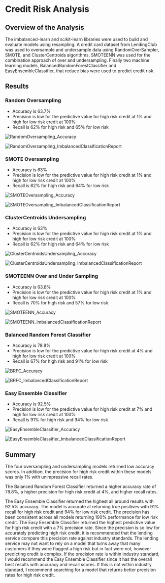 # Credit Risk Analysis

## Overview of the Analysis

The imbalanced-learn and scikit-learn libraries were used to build and evaluate models using resampling.  A credit card dataset from LendingClub was used to oversample and undersample data using RandomOverSampler, SMOTE, and ClusterCentroids algorithms.  SMOTEENN was used for the combination approach of over and undersampling.  Finally two machine learning models, BalancedRandomForestClassifier and EasyEnsembleClassifier, that reduce bias were used to predict credit risk.

## Results


### Random Oversampling

 - Accuracy is 63.7%
 - Precision is low for the predictive value for high risk credit at 1% and high for low risk credit at 100%
 - Recall is 62% for high risk and 65% for low risk
  
![RandomOversampling_Accuracy](https://user-images.githubusercontent.com/90982811/155032528-c4b76bb6-cf82-4082-b592-96ce4a639057.jpg)

![RandomOversampling_ImbalancedClassificationReport](https://user-images.githubusercontent.com/90982811/155032548-0144796c-1741-4b6e-8dd3-3213cf9f6a55.jpg)

### SMOTE Oversampling

 - Accuracy is 63%
 - Precision is low for the predictive value for high risk credit at 1% and high for low risk credit at 100%
 - Recall is 62% for high risk and 64% for low risk 

![SMOTEOversampling_Accuracy](https://user-images.githubusercontent.com/90982811/155032558-6e687d8b-3c8b-47c6-90d8-aa5b13525029.jpg)

![SMOTEOversampling_ImbalancedClassificationReport](https://user-images.githubusercontent.com/90982811/155032563-e3d8f1d3-77eb-46ee-ae51-42b810b13214.jpg)

### ClusterCentroids Undersampling

 - Accuracy is 63%
 - Precision is low for the predictive value for high risk credit at 1% and high for low risk credit at 100%
 - Recall is 62% for high risk and 64% for low risk 

![ClusterCentroidsUndersampling_Accuracy](https://user-images.githubusercontent.com/90982811/155032574-35ebd7e6-a429-4480-843d-14f06ad063b1.jpg)

![ClusterCentroidsUndersampling_ImbalancedClassificationReport](https://user-images.githubusercontent.com/90982811/155032588-1b49719e-93b4-4a88-98fe-3d92b1b68754.jpg)

### SMOTEENN Over and Under Sampling

 - Accuracy is 63.8%
 - Precision is low for the predictive value for high risk credit at 1% and high for low risk credit at 100%
 - Recall is 70% for high risk and 57% for low risk 

![SMOTEENN_Accuracy](https://user-images.githubusercontent.com/90982811/155032611-e086106a-e809-4c55-8fa2-94138045bf8e.jpg)

![SMOTEENN_ImbalancedClassificationReport](https://user-images.githubusercontent.com/90982811/155032669-18c1de97-4fae-4054-90ad-d08960c3988c.jpg)

### Balanced Random Forest Classifier

 - Accuracy is 78.8%
 - Precision is low for the predictive value for high risk credit at 4% and high for low risk credit at 100%
 - Recall is 67% for high risk and 91% for low risk 

![BRFC_Accuracy](https://user-images.githubusercontent.com/90982811/155032684-08662db2-d915-4c15-a740-525e72518a5d.jpg)

![BRFC_ImbalancedClassificationReport](https://user-images.githubusercontent.com/90982811/155032693-de5f0fd9-5d10-4846-8931-00b2c117de38.jpg)

### Easy Ensemble Classifier

 - Accuracy is 92.5%
 - Precision is low for the predictive value for high risk credit at 7% and high for low risk credit at 100%
 - Recall is 91% for high risk and 94% for low risk 
 
![EasyEnsembleClassifier_Accuracy](https://user-images.githubusercontent.com/90982811/155032735-d62e9e92-f5ac-4508-bef1-4e5593c7a946.jpg)

![EasyEnsembleClassifier_ImbalancedClassificationReport](https://user-images.githubusercontent.com/90982811/155032766-95ae1232-ca0a-4bf6-9ddc-fef373e25074.jpg)

## Summary

The four oversampling and undersampling models returned low accuracy scores.  In addition, the precision for high risk credit within these models was only 1% with unimpressive recall rates.

The Balanced Random Forest Classifier returned a higher accuracy rate of 78.8%, a higher precision for high risk credit at 4%, and higher recall rates.

The Easy Ensemble Classifier returned the highest all around results with 92.5% accuracy.  The model is accurate at returning true positives with 91% recall for high risk credit and 94% for low risk credit.  The precision has been consistent across all models returning 100% performance for low risk credit.  The Easy Ensemble Classifier returned the highest predictive value for high risk credit with a 7% precision rate.  Since the precision is so low for accurately predicting high risk credit, it is recommended that the lending service compare this precision rate against industry standards.  The lending service may not want to rely on a model that turns away that many customers if they were flagged a high risk but in fact were not, however predicting credit is complex.  If the precision rate is within industry standard, I would recommend the Easy Ensemble Classifier since it has the overall best results with accuracy and recall scores.  If this is not within industry standard, I recommend searching for a model that returns better precision rates for high risk credit.
